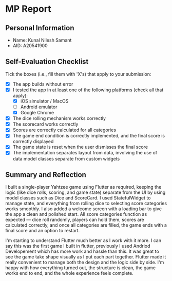 # MP Report

## Personal Information

- Name: Kunal Nilesh Samant
- AID: A20541900

## Self-Evaluation Checklist

Tick the boxes (i.e., fill them with 'X's) that apply to your submission:

- [X] The app builds without error
- [X] I tested the app in at least one of the following platforms (check all
      that apply):
  - [X] iOS simulator / MacOS
  - [ ] Android emulator
  - [X] Google Chrome
- [X] The dice rolling mechanism works correctly
- [X] The scorecard works correctly
- [X] Scores are correctly calculated for all categories
- [X] The game end condition is correctly implemented, and the final score is
      correctly displayed
- [X] The game state is reset when the user dismisses the final score
- [X] The implementation separates layout from data, involving the use of data
      model classes separate from custom widgets

## Summary and Reflection

I built a single-player Yahtzee game using Flutter as required, keeping the logic (like dice rolls, scoring, and game state) separate from the UI by using model classes such as Dice and ScoreCard. I used StatefulWidget to manage state, and everything from rolling dice to selecting score categories works smoothly. I also added a welcome screen with a loading bar to give the app a clean and polished start. All score categories function as expected — dice roll randomly, players can hold them, scores are calculated correctly, and once all categories are filled, the game ends with a final score and an option to restart.

I'm starting to understand Flutter much better as I work with it more. I can say this was the first game I built in flutter, previously I used Andriod Developement which has more work and hassle than this. It was great to see the game take shape visually as I put each part together. Flutter made it really convenient to manage both the design and the logic side by side. I'm happy with how everything turned out, the structure is clean, the game works end to end, and the whole experience feels complete.
